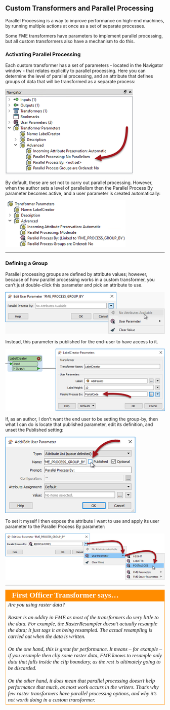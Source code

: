 ## Custom Transformers and Parallel Processing ##

Parallel Processing is a way to improve performance on high-end machines, by running multiple actions at once as a set of separate processes.

Some FME transformers have parameters to implement parallel processing, but all custom transformers also have a mechanism to do this.

### Activating Parallel Processing ###

Each custom transformer has a set of parameters - located in the Navigator window - that relates explicitly to parallel processing. Here you can determine the level of parallel processing, and an attribute that defines groups of data that will be transformed as a separate process:

![](./Images/Img5.048.CTParallelOption.png)

By default, these are set not to carry out parallel processing. However, when the author sets a level of parallelism then the Parallel Process By parameter becomes active, and a user parameter is created automatically:

![](./Images/Img5.049.CTParallelOptionSet.png)

---

### Defining a Group ###

Parallel processing groups are defined by attribute values; however, because of how parallel processing works in a custom transformer, you can’t just double-click this parameter and pick an attribute to use.

![](./Images/Img5.050.CTParallelParamNoAttrs.png)

Instead, this parameter is published for the end-user to have access to it.

![](./Images/Img5.051.CTParallelOptionUserParam.png)

If, as an author, I don’t want the end user to be setting the group-by, then what I can do is locate that published parameter, edit its definition, and unset the Published setting:

![](./Images/Img5.052.CTParallelParamUncheckPublished.png)

To set it myself I then expose the attribute I want to use and apply its user parameter to the Parallel Process By parameter:

![](./Images/Img5.053.ParallelProcessByBeingSet.png)

---

<table style="border-spacing: 0px">
<tr>
<td style="vertical-align:middle;background-color:darkorange;border: 2px solid darkorange">
<i class="fa fa-quote-left fa-lg fa-pull-left fa-fw" style="color:white;padding-right: 12px;vertical-align:text-top"></i>
<span style="color:white;font-size:x-large;font-weight: bold;font-family:serif">First Officer Transformer says…</span>
</td>
</tr>

<tr>
<td style="border: 1px solid darkorange">
<span style="font-family:serif; font-style:italic; font-size:larger">
Are you using raster data?
<br><br>Raster is an oddity in FME as most of the transformers do very little to the data. For example, the RasterResampler doesn’t actually resample the data; it just tags it as being resampled. The actual resampling is carried out when the data is written.
<br><br>On the one hand, this is great for performance. It means – for example – if you resample then clip some raster data, FME knows to resample only data that falls inside the clip boundary, as the rest is ultimately going to be discarded.
<br><br>On the other hand, it does mean that parallel processing doesn’t help performance that much, as most work occurs in the writers. That’s why few raster transformers have parallel processing options, and why it’s not worth doing in a custom transformer.
</span>
</td>
</tr>
</table>
